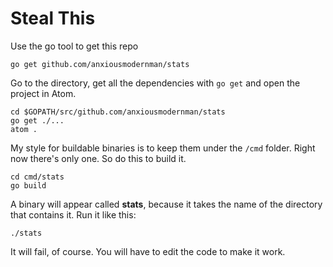 
# Steal This

Use the go tool to get this repo

```
go get github.com/anxiousmodernman/stats
```

Go to the directory, get all the dependencies with `go get` and open the project in Atom.

```
cd $GOPATH/src/github.com/anxiousmodernman/stats
go get ./...
atom .
```

My style for buildable binaries is to keep them under the `/cmd` folder. Right now there's
only one. So do this to build it.

```
cd cmd/stats
go build
```

A binary will appear called **stats**, because it takes the name of the directory that
contains it. Run it like this:

```
./stats
```

It will fail, of course. You will have to edit the code to make it work.

